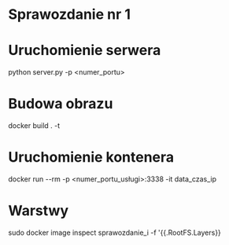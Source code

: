 
# Sprawozdanie nr 1

# Uruchomienie serwera 
python server.py -p <numer_portu>
# Budowa obrazu 
docker build . -t <nazwa>
# Uruchomienie kontenera 
docker run --rm -p <numer_portu_usługi>:3338 -it data_czas_ip
# Warstwy 
  sudo docker image inspect sprawozdanie_i -f '{{.RootFS.Layers}}
